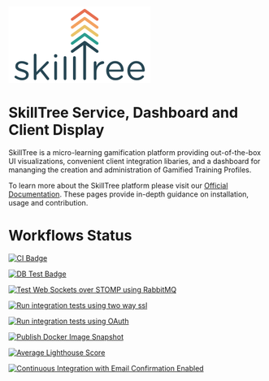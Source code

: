 ![SkillTree](skilltree_logo.png)

# SkillTree Service, Dashboard and Client Display
SkillTree is a micro-learning gamification platform providing out-of-the-box UI visualizations, convenient client integration libaries, and a dashboard for mananging the creation and administration of Gamified Training Profiles.  

To learn more about the SkillTree platform please visit our [Official Documentation](https://code.nsa.gov/skills-docs/). 
These pages provide in-depth guidance on installation, usage and contribution.    


# Workflows Status

[![CI Badge](https://github.com/NationalSecurityAgency/skills-service/workflows/Continuous%20Integration/badge.svg)](https://github.com/NationalSecurityAgency/skills-service/actions?query=workflow%3A%22Continuous+Integration%22)

[![DB Test Badge](https://github.com/NationalSecurityAgency/skills-service/workflows/Test%20against%20PostgreSQL/badge.svg)](https://github.com/NationalSecurityAgency/skills-service/actions?query=workflow%3A%22Test+against+PostgreSQL%22)

[![Test Web Sockets over STOMP using RabbitMQ](https://github.com/NationalSecurityAgency/skills-service/workflows/Test%20Web%20Sockets%20over%20STOMP%20using%20RabbitMQ/badge.svg)](https://github.com/NationalSecurityAgency/skills-service/actions?query=workflow%3A%22Test+Web+Sockets+over+STOMP+using+RabbitMQ%22)

[![Run integration tests using two way ssl](https://github.com/NationalSecurityAgency/skills-service/workflows/Run%20integration%20tests%20using%20two%20way%20ssl/badge.svg)](https://github.com/NationalSecurityAgency/skills-service/actions?query=workflow%3A%22Run+integration+tests+using+two+way+ssl%22)

[![Run integration tests using OAuth](https://github.com/NationalSecurityAgency/skills-service/workflows/Continuous%20Integration%20with%20OAuth/badge.svg)](https://github.com/NationalSecurityAgency/skills-service/actions/workflows/build-and-test-oauth.yml?query=workflow%3A%22Continuous+Integration+with+OAuth%22)

[![Publish Docker Image Snapshot](https://github.com/NationalSecurityAgency/skills-service/workflows/Publish%20Docker%20Image%20Snapshot/badge.svg)](https://github.com/NationalSecurityAgency/skills-service/actions?query=workflow%3A%22Publish+Docker+Image+Snapshot%22)

[![Average Lighthouse Score](https://raw.githubusercontent.com/NationalSecurityAgency/skills-service/badges/master/average_accessibility_score.svg)](https://raw.githubusercontent.com/NationalSecurityAgency/skills-service/badges/master/average_accessibility_score.svg)

[![Continuous Integration with Email Confirmation Enabled](https://github.com/NationalSecurityAgency/skills-service/actions/workflows/build-and-test-email-confirmation.yml/badge.svg)](https://github.com/NationalSecurityAgency/skills-service/actions/workflows/build-and-test-email-confirmation.yml)

